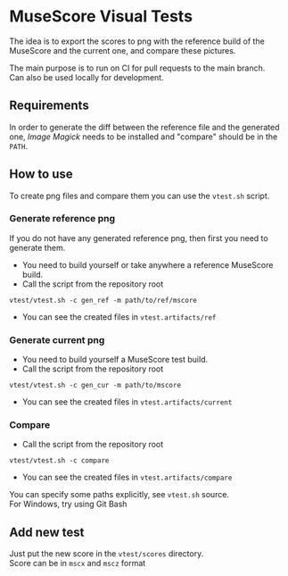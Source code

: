 # MuseScore Visual Tests

The idea is to export the scores to png with the reference build of the MuseScore and the current one, and compare these pictures.  
  
The main purpose is to run on CI for pull requests to the main branch.  
Can also be used locally for development.

## Requirements
In order to generate the diff between the reference
file and the generated one, *Image Magick* needs to be
installed and "compare" should be in the `PATH`.

## How to use

To create png files and compare them you can use the `vtest.sh` script.  

### Generate reference png 
If you do not have any generated reference png, then first you need to generate them.

* You need to build yourself or take anywhere a reference MuseScore build.
* Call the script from the repository root 
```
vtest/vtest.sh -c gen_ref -m path/to/ref/mscore
```
* You can see the created files in `vtest.artifacts/ref`

### Generate current png 
* You need to build yourself a MuseScore test build.
* Call the script from the repository root 
```
vtest/vtest.sh -c gen_cur -m path/to/mscore
```
* You can see the created files in `vtest.artifacts/current`

### Compare 
* Call the script from the repository root 
```
vtest/vtest.sh -c compare
```
* You can see the created files in `vtest.artifacts/compare`

You can specify some paths explicitly, see `vtest.sh` source.  
For Windows, try using Git Bash

## Add new test
Just put the new score in the `vtest/scores` directory.   
Score can be in `mscx` and `mscz` format